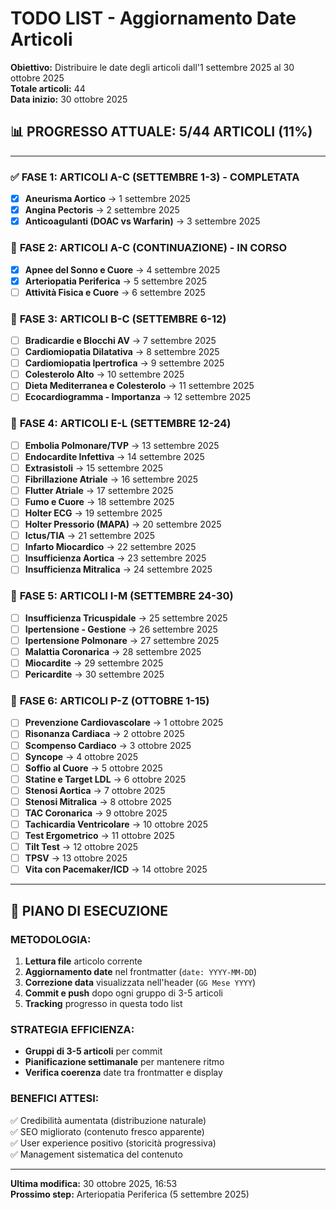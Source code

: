# TODO LIST - Aggiornamento Date Articoli

**Obiettivo:** Distribuire le date degli articoli dall'1 settembre 2025 al 30 ottobre 2025  
**Totale articoli:** 44  
**Data inizio:** 30 ottobre 2025

## 📊 **PROGRESSO ATTUALE: 5/44 ARTICOLI (11%)**

---

### ✅ **FASE 1: ARTICOLI A-C (SETTEMBRE 1-3) - COMPLETATA**
- [x] **Aneurisma Aortico** → 1 settembre 2025
- [x] **Angina Pectoris** → 2 settembre 2025  
- [x] **Anticoagulanti (DOAC vs Warfarin)** → 3 settembre 2025

### 🔄 **FASE 2: ARTICOLI A-C (CONTINUAZIONE) - IN CORSO**
- [x] **Apnee del Sonno e Cuore** → 4 settembre 2025
- [x] **Arteriopatia Periferica** → 5 settembre 2025
- [ ] **Attività Fisica e Cuore** → 6 settembre 2025

### 📅 **FASE 3: ARTICOLI B-C (SETTEMBRE 6-12)**
- [ ] **Bradicardie e Blocchi AV** → 7 settembre 2025
- [ ] **Cardiomiopatia Dilatativa** → 8 settembre 2025
- [ ] **Cardiomiopatia Ipertrofica** → 9 settembre 2025
- [ ] **Colesterolo Alto** → 10 settembre 2025
- [ ] **Dieta Mediterranea e Colesterolo** → 11 settembre 2025
- [ ] **Ecocardiogramma - Importanza** → 12 settembre 2025

### 📅 **FASE 4: ARTICOLI E-L (SETTEMBRE 12-24)**
- [ ] **Embolia Polmonare/TVP** → 13 settembre 2025
- [ ] **Endocardite Infettiva** → 14 settembre 2025
- [ ] **Extrasistoli** → 15 settembre 2025
- [ ] **Fibrillazione Atriale** → 16 settembre 2025
- [ ] **Flutter Atriale** → 17 settembre 2025
- [ ] **Fumo e Cuore** → 18 settembre 2025
- [ ] **Holter ECG** → 19 settembre 2025
- [ ] **Holter Pressorio (MAPA)** → 20 settembre 2025
- [ ] **Ictus/TIA** → 21 settembre 2025
- [ ] **Infarto Miocardico** → 22 settembre 2025
- [ ] **Insufficienza Aortica** → 23 settembre 2025
- [ ] **Insufficienza Mitralica** → 24 settembre 2025

### 📅 **FASE 5: ARTICOLI I-M (SETTEMBRE 24-30)**
- [ ] **Insufficienza Tricuspidale** → 25 settembre 2025
- [ ] **Ipertensione - Gestione** → 26 settembre 2025
- [ ] **Ipertensione Polmonare** → 27 settembre 2025
- [ ] **Malattia Coronarica** → 28 settembre 2025
- [ ] **Miocardite** → 29 settembre 2025
- [ ] **Pericardite** → 30 settembre 2025

### 📅 **FASE 6: ARTICOLI P-Z (OTTOBRE 1-15)**
- [ ] **Prevenzione Cardiovascolare** → 1 ottobre 2025
- [ ] **Risonanza Cardiaca** → 2 ottobre 2025
- [ ] **Scompenso Cardiaco** → 3 ottobre 2025
- [ ] **Syncope** → 4 ottobre 2025
- [ ] **Soffio al Cuore** → 5 ottobre 2025
- [ ] **Statine e Target LDL** → 6 ottobre 2025
- [ ] **Stenosi Aortica** → 7 ottobre 2025
- [ ] **Stenosi Mitralica** → 8 ottobre 2025
- [ ] **TAC Coronarica** → 9 ottobre 2025
- [ ] **Tachicardia Ventricolare** → 10 ottobre 2025
- [ ] **Test Ergometrico** → 11 ottobre 2025
- [ ] **Tilt Test** → 12 ottobre 2025
- [ ] **TPSV** → 13 ottobre 2025
- [ ] **Vita con Pacemaker/ICD** → 14 ottobre 2025

---

## 🎯 **PIANO DI ESECUZIONE**

### **METODOLOGIA:**
1. **Lettura file** articolo corrente
2. **Aggiornamento date** nel frontmatter (`date: YYYY-MM-DD`)
3. **Correzione data** visualizzata nell'header (`GG Mese YYYY`)
4. **Commit e push** dopo ogni gruppo di 3-5 articoli
5. **Tracking** progresso in questa todo list

### **STRATEGIA EFFICIENZA:**
- **Gruppi di 3-5 articoli** per commit
- **Pianificazione settimanale** per mantenere ritmo
- **Verifica coerenza** date tra frontmatter e display

### **BENEFICI ATTESI:**
✅ Credibilità aumentata (distribuzione naturale)  
✅ SEO migliorato (contenuto fresco apparente)  
✅ User experience positivo (storicità progressiva)  
✅ Management sistematica del contenuto

---

**Ultima modifica:** 30 ottobre 2025, 16:53  
**Prossimo step:** Arteriopatia Periferica (5 settembre 2025)
